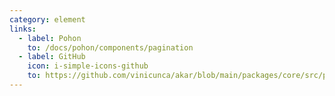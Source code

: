 ```yaml
---
category: element
links:
  - label: Pohon
    to: /docs/pohon/components/pagination
  - label: GitHub
    icon: i-simple-icons-github
    to: https://github.com/vinicunca/akar/blob/main/packages/core/src/pagination/index.ts
---
```

